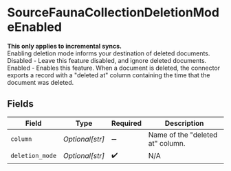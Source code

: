 # SourceFaunaCollectionDeletionModeEnabled

<b>This only applies to incremental syncs.</b> <br>
Enabling deletion mode informs your destination of deleted documents.<br>
Disabled - Leave this feature disabled, and ignore deleted documents.<br>
Enabled - Enables this feature. When a document is deleted, the connector exports a record with a "deleted at" column containing the time that the document was deleted.


## Fields

| Field                            | Type                             | Required                         | Description                      |
| -------------------------------- | -------------------------------- | -------------------------------- | -------------------------------- |
| `column`                         | *Optional[str]*                  | :heavy_minus_sign:               | Name of the "deleted at" column. |
| `deletion_mode`                  | *Optional[str]*                  | :heavy_check_mark:               | N/A                              |